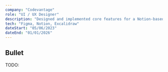 ```yaml
---
company: "Codevantage"
role: "UI / UX Designer"
description: "Designed and implemented core features for a Notion-based website generator."
tech: "Figma, Notion, Excalidraw"
dateStart: "05/06/2023"
dateEnd: "01/01/2026"
---
```



## Bullet 

TODO: 